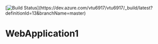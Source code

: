 [![Build Status](https://dev.azure.com/vtu6917/vtu6917/_apis/build/status/vtu6917-ASP.NET%20Core%20(.NET%20Framework)-CI%20(1)?branchName=master)](https://dev.azure.com/vtu6917/vtu6917/_build/latest?definitionId=13&branchName=master)

# WebApplication1
